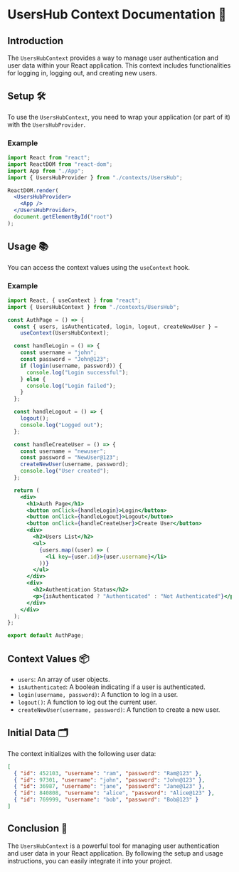 # UsersHub Context Documentation 🚀

## Introduction

The `UsersHubContext` provides a way to manage user authentication and user data within your React application. This context includes functionalities for logging in, logging out, and creating new users.

## Setup 🛠️

To use the `UsersHubContext`, you need to wrap your application (or part of it) with the `UsersHubProvider`.

### Example

```jsx
import React from "react";
import ReactDOM from "react-dom";
import App from "./App";
import { UsersHubProvider } from "./contexts/UsersHub";

ReactDOM.render(
  <UsersHubProvider>
    <App />
  </UsersHubProvider>,
  document.getElementById("root")
);
```

## Usage 📚

You can access the context values using the `useContext` hook.

### Example

```jsx
import React, { useContext } from "react";
import { UsersHubContext } from "./contexts/UsersHub";

const AuthPage = () => {
  const { users, isAuthenticated, login, logout, createNewUser } =
    useContext(UsersHubContext);

  const handleLogin = () => {
    const username = "john";
    const password = "John@123";
    if (login(username, password)) {
      console.log("Login successful");
    } else {
      console.log("Login failed");
    }
  };

  const handleLogout = () => {
    logout();
    console.log("Logged out");
  };

  const handleCreateUser = () => {
    const username = "newuser";
    const password = "NewUser@123";
    createNewUser(username, password);
    console.log("User created");
  };

  return (
    <div>
      <h1>Auth Page</h1>
      <button onClick={handleLogin}>Login</button>
      <button onClick={handleLogout}>Logout</button>
      <button onClick={handleCreateUser}>Create User</button>
      <div>
        <h2>Users List</h2>
        <ul>
          {users.map((user) => (
            <li key={user.id}>{user.username}</li>
          ))}
        </ul>
      </div>
      <div>
        <h2>Authentication Status</h2>
        <p>{isAuthenticated ? "Authenticated" : "Not Authenticated"}</p>
      </div>
    </div>
  );
};

export default AuthPage;
```

## Context Values 📦

- `users`: An array of user objects.
- `isAuthenticated`: A boolean indicating if a user is authenticated.
- `login(username, password)`: A function to log in a user.
- `logout()`: A function to log out the current user.
- `createNewUser(username, password)`: A function to create a new user.

## Initial Data 🗂️

The context initializes with the following user data:

```json
[
  { "id": 452103, "username": "ram", "password": "Ram@123" },
  { "id": 97301, "username": "john", "password": "John@123" },
  { "id": 36987, "username": "jane", "password": "Jane@123" },
  { "id": 840808, "username": "alice", "password": "Alice@123" },
  { "id": 769999, "username": "bob", "password": "Bob@123" }
]
```

## Conclusion 🎉

The `UsersHubContext` is a powerful tool for managing user authentication and user data in your React application. By following the setup and usage instructions, you can easily integrate it into your project.
